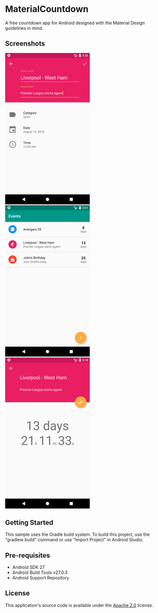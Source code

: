 # MaterialCountdown
A free countdown app for Android designed with the Material Design guidelines in mind.

## Screenshots
<img src="Screenshots/event_creation.png" width="275" /> <img src="Screenshots/event_list.png" width="275"/> <img src="Screenshots/event_detail.png" width="275"/>

Getting Started
---------------

This sample uses the Gradle build system. To build this project, use the
"gradlew build" command or use "Import Project" in Android Studio.

Pre-requisites
--------------

- Android SDK 27
- Android Build Tools v27.0.3
- Android Support Repository


License
-------

This application's source code is available under the [Apache 2.0](https://opensource.org/licenses/Apache-2.0) license.
